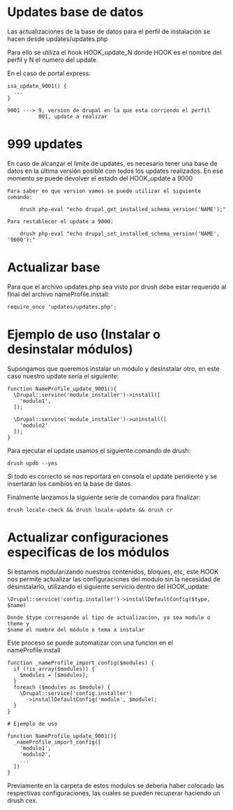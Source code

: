# Updates base de datos

Las actualizaciones de la base de datos para el perfil de instalación se hacen desde updates/updates.php

Para ello se utiliza el hook HOOK_update_N donde HOOK es el nombre del perfil y N el numero del update.

En el caso de portal express:
    
    isa_update_9001() {
      ...
    }

    9001 ---> 9, version de drupal en la que esta corriendo el perfil
              001, update a realizar
              
# 999 updates

En caso de alcanzar el limite de updates, es necesario tener una base de datos en la última versión posible con todos los updates realizados.
En ese momento se puede devolver el estado del HOOK_update a 9000

    Para saber en que version vamos se puede utilizar el siguiente comando:

        drush php-eval "echo drupal_get_installed_schema_version('NAME');"
        
    Para restablecer el update a 9000:
    
        drush php-eval "echo drupal_set_installed_schema_version('NAME', '9000');"
        
        
# Actualizar base

Para que el archivo updates.php sea visto por drush debe estar requerido al final del archivo nameProfile.install:

    require_once 'updates/updates.php';
  
  
  
# Ejemplo de uso (Instalar o desinstalar módulos)

Supongamos que queremos instalar un módulo y desinstalar otro, en este caso nuestro update sería el siguiente:

    function NameProfile_update_9001(){
      \Drupal::service('module_installer')->install([
        'modulo1',
      ]);
      
      \Drupal::service('module_installer')->uninstall([
        'modulo2'
      ]);
    }
    
Para ejecutar el update usamos el siguiente comando de drush:

    drush updb --yes
    
Si todo es correcto se nos reportará en consola el update pendiente y se insertarán los cambios en la base de datos.

Finalmente lanzamos la siguiente serie de comandos para finalizar: 

    drush locale-check && drush locale-update && drush cr
    
    
# Actualizar configuraciones especificas de los módulos

Si estamos modularizando nuestros contenidos, bloques, etc, este HOOK nos permite actualizar las configuraciones del modulo sin la necesidad de desinstalarlo, utilizando el siguiente servicio dentro del HOOK_update:

    \Drupal::service('config.installer')->installDefaultConfig($type, $name)
    
    Donde $type corresponde al tipo de actualizacion, ya sea module o theme y
    $name el nombre del módulo o tema a instalar
    
Este proceso se puede automatizar con una funcion en el nameProfile.install

    function _nameProfile_import_config($modules) {
      if (!is_array($modules)) {
        $modules = [$modules];
      }
      foreach ($modules as $module) {
        \Drupal::service('config.installer')
          ->installDefaultConfig('module', $module);
      }
    }
    
    # Ejemplo de uso
    
    function NameProfile_update_9001(){
      _nameProfile_import_config([
        'modulo1',
        'modulo2',
        ...
      ])
    }
    
Previamente en la carpeta de estos modulos se deberia haber colocado las respectivas configuraciones, las cuales se pueden recuperar haciendo un drush cex.
